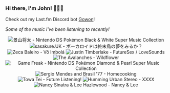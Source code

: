 ### Hi there, I'm John! 🏄🏻‍♂️

Check out my Last.fm Discord bot [Gowon](http://gowon.ca)!

_Some of the music I've been listening to recently!_


<!-- lastfm -->
<p align="center"><img src="https://lastfm.freetls.fastly.net/i/u/64s/1e1a776b4621f0a8733325e33f61541f.jpg" title="景山将太 - Nintendo DS Pokémon Black & White Super Music Collection"> <img src="https://lastfm.freetls.fastly.net/i/u/64s/b253de81179d73e568034a75102e74bb.jpg" title="sasakure.UK - ボーカロイドは終末鳥の夢をみるか？"> <img src="https://lastfm.freetls.fastly.net/i/u/64s/c7ecd75e62fd9f1e9f76698f8a76eb5d.jpg" title="Zeca Baleiro - Vô Imbolá"> <img src="https://lastfm.freetls.fastly.net/i/u/64s/ea81a8a25fe8f66c5aad2863fde570f0.png" title="Justin Timberlake - FutureSex / LoveSounds"> <img src="https://lastfm.freetls.fastly.net/i/u/64s/79f7b18fab9b9298b93b31296dfb9b09.jpg" title="The Avalanches - Wildflower"> <img src="https://lastfm.freetls.fastly.net/i/u/64s/960e7faf43f6b3260bba915975671dfa.png" title="Game Freak - Nintendo DS Pokémon Diamond & Pearl Super Music Collection"> <img src="https://lastfm.freetls.fastly.net/i/u/64s/c5bb317d724adfd6561532a2c907aa9a.jpg" title="Sergio Mendes and Brasil '77 - Homecooking"> <img src="https://lastfm.freetls.fastly.net/i/u/64s/90a09fd3f36503e3c406051da000e8bc.jpg" title="Towa Tei - Future Listening!"> <img src="https://lastfm.freetls.fastly.net/i/u/64s/9b620581b11a4523b4bea726d66a920b.jpg" title="Humming Urban Stereo - XXXX"> <img src="https://lastfm.freetls.fastly.net/i/u/64s/a100e2be8ea748ca33a81c6edb5e418d.jpg" title="Nancy Sinatra & Lee Hazlewood - Nancy & Lee"> </p>
